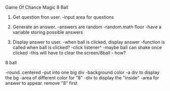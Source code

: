 Game Of Chance
Magic 8 Ball


1. Get question fron user.
    -input area for questions

2. Generate an answer.
    -answers are random
        -random.math floor
    -have a variable storing possible answers

3. Display answer to user.
    -when ball is clicked, display answer
        -function is called when ball is clicked?
        -click listener^
    -maybe ball can shake once clicked
        -this will have to clear the screen/8ball - how?
    

8 ball

-round..centered
    -put into one big div
-background color
    -a div to display the bg
-area of different color for "8"
    -div to display the "inside"
-area for answer to appear. remove "8" first